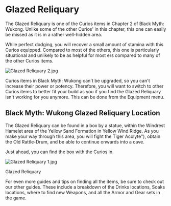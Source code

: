 # Glazed Reliquary

The Glazed Reliquary is one of the Curios items in Chapter 2 of Black Myth: Wukong. Unlike some of the other Curios' in this chapter, this one can easily be missed as it is in a rather well-hidden area. 

While perfect dodging, you will recover a small amount of stamina with this Curios equipped. Compared to most of the others, this one is particularly situational and unlikely to be as helpful for most ers compared to many of the other Curios items. 

![Glazed Reliquary 2.jpg](https://oyster.ignimgs.com/mediawiki/apis.ign.com/black-myth-wukong/2/27/Glazed_Reliquary_2.jpg)

Curios items in Black Myth: Wukong can't be upgraded, so you can't increase their power or potency. Therefore, you will want to switch to other Curios items to better fit your build as you  if you find the Glazed Reliquary isn't working for you anymore. This can be done from the Equipment menu. 

## Black Myth: Wukong Glazed Reliquary Location

The Glazed Reliquary can be found in a box by a statue, within the Windrest Hamelet area of the Yellow Sand Formation in Yellow Wind Ridge. As you make your way through this area, you will fight the Tiger Acolyte"), obtain the Old Rattle-Drum, and be able to continue onwards into a cave. 

Just ahead, you can find the box with the Curios in. 

![Glazed Reliquary 1.jpg](https://oyster.ignimgs.com/mediawiki/apis.ign.com/black-myth-wukong/c/c4/Glazed_Reliquary_1.jpg)

Glazed Reliquary

For even more guides and tips on finding all the items, be sure to check out our other guides. These include a breakdown of the Drinks locations, Soaks locations, where to find new Weapons, and all the Armor and Gear sets in the game.